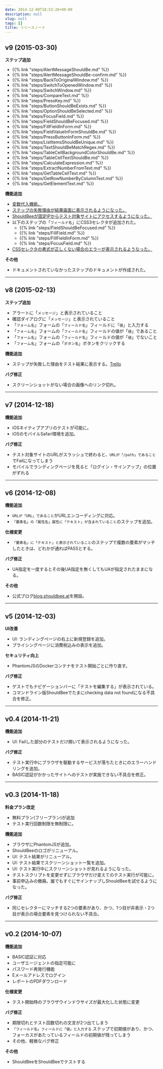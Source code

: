 ```yaml
---
date: 2014-12-08T18:53:20+09:00
description: null
slug: null
tags: []
title: リリースノート
---
```


## v9 (2015-03-30)

__ステップ追加__

* {{% link "steps/AlertMessageShouldBe.md" %}}
* {{% link "steps/AlertMessageShouldBe-confirm.md" %}}
* {{% link "steps/BackToOriginalWindow.md" %}}
* {{% link "steps/SwitchToOpenedWindow.md" %}}
* {{% link "steps/SwitchWindow.md" %}}
* {{% link "steps/CompareText.md" %}}
* {{% link "steps/PressKey.md" %}}
* {{% link "steps/ButtonShouldBeExists.md" %}}
* {{% link "steps/OptionShouldBeSelected.md" %}}
* {{% link "steps/FocusField.md" %}}
* {{% link "steps/FieldShouldBeFocused.md" %}}
* {{% link "steps/FillFieldInForm.md" %}}
* {{% link "steps/FieldValueInFormShouldBe.md" %}}
* {{% link "steps/PressButtonInForm.md" %}}
* {{% link "steps/ListItemsShouldBeUnique.md" %}}
* {{% link "steps/TextShouldBeMatchRegex.md" %}}
* {{% link "steps/TableCellBackgroundColorShouldBe.md" %}}
* {{% link "steps/TableCellTextShouldBe.md" %}}
* {{% link "steps/CalculateExpression.md" %}}
* {{% link "steps/ExtractNumberFromText.md" %}}
* {{% link "steps/GetTableCellText.md" %}}
* {{% link "steps/GetRowNumberByColumnText.md" %}}
* {{% link "steps/GetElementText.md" %}}

__機能追加__

* [変数代入機能。](/variables/)
* [ステップの失敗理由が結果画面に表示されるようになった。](https://trello.com/c/q8NSTXpM/21--)
* [ShouldBeeが固定IPからテスト対象サイトにアクセスするようになった。](/sut/shouldbee-ip/)
* 以下のステップの「`フィールド名`」にCSS3セレクタが追加された。
  * {{% link "steps/FieldShouldBeFocused.md" %}}
  * {{% link "steps/FillField.md" %}}
  * {{% link "steps/FillFieldInForm.md" %}}
  * {{% link "steps/FocusField.md" %}}
* [CSSセレクタの書式が正しくない場合のエラーが表示されるようなった。](https://trello.com/c/1hJNum0H/8-css)

__その他__

* ドキュメントされていなかったステップのドキュメントが作成された。

---------------------------------------

## v8 (2015-02-13)

__ステップ追加__

* アラートに「`メッセージ`」と表示されていること
* 確認ダイアログに「`メッセージ`」と表示されていること
* 「`フォーム名`」フォームの「`フィールド名`」フィールドに「`値`」と入力する
* 「`フォーム名`」フォームの「`フィールド名`」フィールドの値が「`値`」であること
* 「`フォーム名`」フォームの「`フィールド名`」フィールドの値が「`値`」でないこと
* 「`フォーム名`」フォームの「`ボタン名`」ボタンをクリックする

__機能追加__

* ステップが失敗した理由をテスト結果に表示する。[Trello](https://trello.com/c/q8NSTXpM/19--)

__バグ修正__

* スクリーンショットがない場合の画像へのリンク切れ。

---------------------------------------


## v7 (2014-12-18)

__機能追加__

* iOSネイティブアプリのテストが可能に。
* iOSのモバイルSafari環境を追加。

__バグ修正__

* テスト対象サイトのURLがスラッシュで終わると、`URLが「/path」であること`でFailになってしまう
* モバイルでランディングページを見ると「ログイン・サインアップ」の位置がずれる

---------------------------------------


## v6 (2014-12-08)


__機能追加__


* `URLが「URL」であること`がURLエンコーディングに対応。
* `「要素名」の「属性名」属性に「テキスト」が含まれていること`のステップを追加。

__仕様変更__

* `「要素名」に「テキスト」と表示されていること`のステップで複数の要素がマッチしたときは、どれかが通ればPASSとする。

__バグ修正__

* UA指定を一度するとその後UA指定を無くしてもUAが指定されたままになる。

__その他__


* 公式ブログ[blog.shouldbee.at](http://blog.shouldbee.at)を開設。


---------------------------------------

## v5 (2014-12-03)

__UI改善__

* UI: ランディングページの右上に新規登録を追加。
* プライシングページに消費税込みの表示を追加。

__セキュリティ向上__

* PhantomJSのDockerコンテナをテスト開始ごとに作り直す。

__バグ修正__

* ゲストでもナビゲーションバーに「テストを編集する」が表示されている。
* コマンドライン版ShouldBeeでたまにchecking data not foundになる不具合を修正。

---------------------------------------

## v0.4 (2014-11-21)

__機能追加__

* UI: Failした部分のテストだけ開いて表示されるようになった。

__バグ修正__

* テスト実行中にブラウザを駆動するサービスが落ちたときにのエラーハンドリングを追加。
* BASIC認証がかかったサイトへのテストが実施できない不具合を修正。

---------------------------------------

## v0.3 (2014-11-18)

__料金プラン改定__

* 無料プラン(フリープラン)が追加
* テスト実行回数制限を無制限に。

__機能追加__

* ブラウザにPhantomJSが追加。
* ShouldBeeのロゴがリニューアル。
* UI: テスト結果がリニューアル。
* UI: テスト結果でスクリーンショット一覧を追加。
* UI: テスト実行中にスクリーンショットが見れるようになった。
* テストスクリプトを変更せずにブラウザだけ変えてのテスト実行が可能に。
* 事前申込みの撤廃。誰でもすぐにサインナップしShouldBeeを試せるようになった。

__バグ修正__

* 同じセレクターにマッチする2つの要素があり、かつ、1つ目が非表示・2つ目が表示の場合要素を見つけられない不具合。

---------------------------------------

## v0.2 (2014-10-07)

__機能追加__

* BASIC認証に対応
* ユーザエージェントの指定可能に
* パスワード再発行機能
* Eメールアドレスでログイン
* レポートのPDFダウンロード

__仕様変更__

* テスト開始時のブラウザウインドウサイズが最大化した状態に変更

__バグ修正__

* 期限切れとテスト回数切れの文言が2つ出てしまう
* `「フィールド名」フィールドに「値」と入力する` ステップで初期値があり、かつ、フォーカスがあたっているフィールドの初期値が残ってしまう
* その他、軽微なバグ修正

__その他__

* ShouldBeeをShouldBeeでテストする
